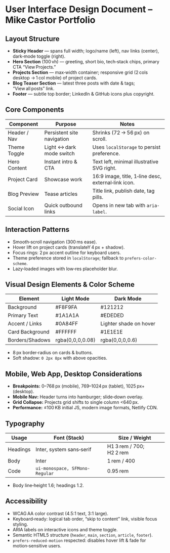 # User Interface Design Document – Mike Castor Portfolio

## Layout Structure

- **Sticky Header** — spans full width; logo/name (left), nav links (center), dark‑mode toggle (right).
- **Hero Section** (100 vh) — greeting, short bio, tech‑stack chips, primary CTA “View Projects.”
- **Projects Section** — max‑width container; responsive grid (2 cols desktop → 1 col mobile) of project cards.
- **Blog Teaser Section** — latest three posts with date & tags; “View all posts” link.
- **Footer** — subtle top border; LinkedIn & GitHub icons plus copyright.

## Core Components

| Component    | Purpose                    | Notes                                               |
| ------------ | -------------------------- | --------------------------------------------------- |
| Header / Nav | Persistent site navigation | Shrinks (72 → 56 px) on scroll.                     |
| Theme Toggle | Light ↔ dark mode switch   | Uses `localStorage` to persist preference.          |
| Hero Content | Instant intro & CTA        | Text left, minimal illustrative SVG right.          |
| Project Card | Showcase work              | 16:9 image, title, 1‑line desc, external‑link icon. |
| Blog Preview | Tease articles             | Title link, publish date, tag pills.                |
| Social Icon  | Quick outbound links       | Opens in new tab with `aria-label`.                 |

## Interaction Patterns

- Smooth‑scroll navigation (300 ms ease).
- Hover lift on project cards (translateY 4 px + shadow).
- Focus rings: 2 px accent outline for keyboard users.
- Theme preference stored in `localStorage`; fallback to `prefers-color-scheme`.
- Lazy‑loaded images with low‑res placeholder blur.

## Visual Design Elements & Color Scheme

| Element         | Light Mode       | Dark Mode              |
| --------------- | ---------------- | ---------------------- |
| Background      | #F8F9FA          | #121212                |
| Primary Text    | #1A1A1A          | #EDEDED                |
| Accent / Links  | #0A84FF          | Lighter shade on hover |
| Card Background | #FFFFFF          | #1E1E1E                |
| Borders/Shadows | rgba(0,0,0,0.08) | rgba(0,0,0,0.6)        |

- 8 px border‑radius on cards & buttons.
- Soft shadow: `0 2px 8px` with above opacities.

## Mobile, Web App, Desktop Considerations

- **Breakpoints:** 0–768 px (mobile), 769–1024 px (tablet), 1025 px+ (desktop).
- **Mobile Nav:** Header turns into hamburger; slide‑down overlay.
- **Grid Collapse:** Projects grid shifts to single column <640 px.
- **Performance:** ≤100 KB initial JS, modern image formats, Netlify CDN.

## Typography

| Usage    | Font (Stack)                   | Size / Weight            |
| -------- | ------------------------------ | ------------------------ |
| Headings | Inter, system sans‑serif       | H1 3 rem / 700; H2 2 rem |
| Body     | Inter                          | 1 rem / 400              |
| Code     | `ui-monospace, SFMono-Regular` | 0.95 rem                 |

- Body line‑height 1.6; headings 1.2.

## Accessibility

- WCAG AA color contrast (4.5:1 text, 3:1 large).
- Keyboard‑ready: logical tab order, “skip to content” link, visible focus styling.
- ARIA labels on interactive icons and theme toggle.
- Semantic HTML5 structure (`header`, `main`, `section`, `article`, `footer`).
- `prefers-reduced-motion` respected: disables hover lift & fade for motion‑sensitive users.
